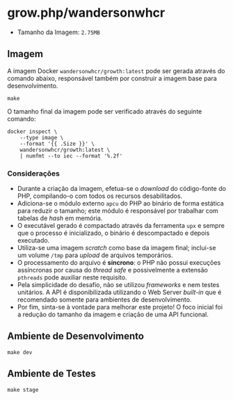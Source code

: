 # grow.php/wandersonwhcr

* Tamanho da Imagem: `2.75MB`

## Imagem

A imagem Docker `wandersonwhcr/growth:latest` pode ser gerada através do comando
abaixo, responsável também por construir a imagem base para desenvolvimento.

```
make
```

O tamanho final da imagem pode ser verificado através do seguinte comando:

```
docker inspect \
    --type image \
    --format '{{ .Size }}' \
    wandersonwhcr/growth:latest \
    | numfmt --to iec --format '%.2f'
```

### Considerações

* Durante a criação da imagem, efetua-se o _download_ do código-fonte do PHP,
  compilando-o com todos os recursos desabilitados.
* Adiciona-se o módulo externo `apcu` do PHP ao binário de forma estática para
  reduzir o tamanho; este módulo é responsável por trabalhar com tabelas de
  _hash_ em memória.
* O executável gerado é compactado através da ferramenta `upx` e sempre que o
  processo é inicializado, o binário é descompactado e depois executado.
* Utiliza-se uma imagem _scratch_ como base da imagem final; inclui-se um volume
  `/tmp` para _upload_ de arquivos temporários.
* O processamento do arquivo é **síncrono**: o PHP não possui execuções
  assíncronas por causa do _thread safe_ e possivelmente a extensão `pthreads`
  pode auxiliar neste requisito.
* Pela simplicidade do desafio, não se utilizou _frameworks_ e nem testes
  unitários. A API é disponibilizada utilizando o Web Server _built-in_ que é
  recomendado somente para ambientes de desenvolvimento.
* Por fim, sinta-se à vontade para melhorar este projeto! O foco inicial foi a
  redução do tamanho da imagem e criação de uma API funcional.

## Ambiente de Desenvolvimento

```
make dev
```

## Ambiente de Testes

```
make stage
```
